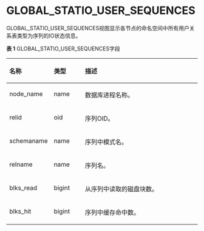 # GLOBAL\_STATIO\_USER\_SEQUENCES

GLOBAL\_STATIO\_USER\_SEQUENCES视图显示各节点的命名空间中所有用户关系表类型为序列的IO状态信息。

**表 1**  GLOBAL\_STATIO\_USER\_SEQUENCES字段

<a name="zh-cn_topic_0237122677_table8513172121319"></a>
<table><thead align="left"><tr id="zh-cn_topic_0237122677_row105855211138"><th class="cellrowborder" valign="top" width="17.27%" id="mcps1.2.4.1.1"><p id="zh-cn_topic_0237122677_p1458552181316"><a name="zh-cn_topic_0237122677_p1458552181316"></a><a name="zh-cn_topic_0237122677_p1458552181316"></a><strong id="zh-cn_topic_0237122677_b165856215134"><a name="zh-cn_topic_0237122677_b165856215134"></a><a name="zh-cn_topic_0237122677_b165856215134"></a>名称</strong></p>
</th>
<th class="cellrowborder" valign="top" width="16.8%" id="mcps1.2.4.1.2"><p id="zh-cn_topic_0237122677_p4585202115139"><a name="zh-cn_topic_0237122677_p4585202115139"></a><a name="zh-cn_topic_0237122677_p4585202115139"></a><strong id="zh-cn_topic_0237122677_b058602114139"><a name="zh-cn_topic_0237122677_b058602114139"></a><a name="zh-cn_topic_0237122677_b058602114139"></a>类型</strong></p>
</th>
<th class="cellrowborder" valign="top" width="65.93%" id="mcps1.2.4.1.3"><p id="zh-cn_topic_0237122677_p12586142115135"><a name="zh-cn_topic_0237122677_p12586142115135"></a><a name="zh-cn_topic_0237122677_p12586142115135"></a><strong id="zh-cn_topic_0237122677_b25861621131317"><a name="zh-cn_topic_0237122677_b25861621131317"></a><a name="zh-cn_topic_0237122677_b25861621131317"></a>描述</strong></p>
</th>
</tr>
</thead>
<tbody><tr id="zh-cn_topic_0237122677_row15586421181319"><td class="cellrowborder" valign="top" width="17.27%" headers="mcps1.2.4.1.1 "><p id="zh-cn_topic_0237122677_p35866216136"><a name="zh-cn_topic_0237122677_p35866216136"></a><a name="zh-cn_topic_0237122677_p35866216136"></a>node_name</p>
</td>
<td class="cellrowborder" valign="top" width="16.8%" headers="mcps1.2.4.1.2 "><p id="zh-cn_topic_0237122677_p1658616212133"><a name="zh-cn_topic_0237122677_p1658616212133"></a><a name="zh-cn_topic_0237122677_p1658616212133"></a>name</p>
</td>
<td class="cellrowborder" valign="top" width="65.93%" headers="mcps1.2.4.1.3 "><p id="zh-cn_topic_0237122677_p175861721111318"><a name="zh-cn_topic_0237122677_p175861721111318"></a><a name="zh-cn_topic_0237122677_p175861721111318"></a>数据库进程名称。</p>
</td>
</tr>
<tr id="zh-cn_topic_0237122677_row5586132114136"><td class="cellrowborder" valign="top" width="17.27%" headers="mcps1.2.4.1.1 "><p id="zh-cn_topic_0237122677_p1458614218139"><a name="zh-cn_topic_0237122677_p1458614218139"></a><a name="zh-cn_topic_0237122677_p1458614218139"></a>relid</p>
</td>
<td class="cellrowborder" valign="top" width="16.8%" headers="mcps1.2.4.1.2 "><p id="zh-cn_topic_0237122677_p1158713218137"><a name="zh-cn_topic_0237122677_p1158713218137"></a><a name="zh-cn_topic_0237122677_p1158713218137"></a>oid</p>
</td>
<td class="cellrowborder" valign="top" width="65.93%" headers="mcps1.2.4.1.3 "><p id="zh-cn_topic_0237122677_p1958715219133"><a name="zh-cn_topic_0237122677_p1958715219133"></a><a name="zh-cn_topic_0237122677_p1958715219133"></a>序列OID。</p>
</td>
</tr>
<tr id="zh-cn_topic_0237122677_row18587621141316"><td class="cellrowborder" valign="top" width="17.27%" headers="mcps1.2.4.1.1 "><p id="zh-cn_topic_0237122677_p6587102116138"><a name="zh-cn_topic_0237122677_p6587102116138"></a><a name="zh-cn_topic_0237122677_p6587102116138"></a>schemaname</p>
</td>
<td class="cellrowborder" valign="top" width="16.8%" headers="mcps1.2.4.1.2 "><p id="zh-cn_topic_0237122677_p2587152191316"><a name="zh-cn_topic_0237122677_p2587152191316"></a><a name="zh-cn_topic_0237122677_p2587152191316"></a>name</p>
</td>
<td class="cellrowborder" valign="top" width="65.93%" headers="mcps1.2.4.1.3 "><p id="zh-cn_topic_0237122677_p1587152161318"><a name="zh-cn_topic_0237122677_p1587152161318"></a><a name="zh-cn_topic_0237122677_p1587152161318"></a>序列中模式名。</p>
</td>
</tr>
<tr id="zh-cn_topic_0237122677_row85871121121315"><td class="cellrowborder" valign="top" width="17.27%" headers="mcps1.2.4.1.1 "><p id="zh-cn_topic_0237122677_p1058752110138"><a name="zh-cn_topic_0237122677_p1058752110138"></a><a name="zh-cn_topic_0237122677_p1058752110138"></a>relname</p>
</td>
<td class="cellrowborder" valign="top" width="16.8%" headers="mcps1.2.4.1.2 "><p id="zh-cn_topic_0237122677_p2587142181317"><a name="zh-cn_topic_0237122677_p2587142181317"></a><a name="zh-cn_topic_0237122677_p2587142181317"></a>name</p>
</td>
<td class="cellrowborder" valign="top" width="65.93%" headers="mcps1.2.4.1.3 "><p id="zh-cn_topic_0237122677_p19590162116134"><a name="zh-cn_topic_0237122677_p19590162116134"></a><a name="zh-cn_topic_0237122677_p19590162116134"></a>序列名。</p>
</td>
</tr>
<tr id="zh-cn_topic_0237122677_row1459022116131"><td class="cellrowborder" valign="top" width="17.27%" headers="mcps1.2.4.1.1 "><p id="zh-cn_topic_0237122677_p1359052171320"><a name="zh-cn_topic_0237122677_p1359052171320"></a><a name="zh-cn_topic_0237122677_p1359052171320"></a>blks_read</p>
</td>
<td class="cellrowborder" valign="top" width="16.8%" headers="mcps1.2.4.1.2 "><p id="zh-cn_topic_0237122677_p1590202112134"><a name="zh-cn_topic_0237122677_p1590202112134"></a><a name="zh-cn_topic_0237122677_p1590202112134"></a>bigint</p>
</td>
<td class="cellrowborder" valign="top" width="65.93%" headers="mcps1.2.4.1.3 "><p id="zh-cn_topic_0237122677_p145905211134"><a name="zh-cn_topic_0237122677_p145905211134"></a><a name="zh-cn_topic_0237122677_p145905211134"></a>从序列中读取的磁盘块数。</p>
</td>
</tr>
<tr id="zh-cn_topic_0237122677_row195906216138"><td class="cellrowborder" valign="top" width="17.27%" headers="mcps1.2.4.1.1 "><p id="zh-cn_topic_0237122677_p9591921181318"><a name="zh-cn_topic_0237122677_p9591921181318"></a><a name="zh-cn_topic_0237122677_p9591921181318"></a>blks_hit</p>
</td>
<td class="cellrowborder" valign="top" width="16.8%" headers="mcps1.2.4.1.2 "><p id="zh-cn_topic_0237122677_p75911421171316"><a name="zh-cn_topic_0237122677_p75911421171316"></a><a name="zh-cn_topic_0237122677_p75911421171316"></a>bigint</p>
</td>
<td class="cellrowborder" valign="top" width="65.93%" headers="mcps1.2.4.1.3 "><p id="zh-cn_topic_0237122677_p105911021111318"><a name="zh-cn_topic_0237122677_p105911021111318"></a><a name="zh-cn_topic_0237122677_p105911021111318"></a>序列中缓存命中数。</p>
</td>
</tr>
</tbody>
</table>

